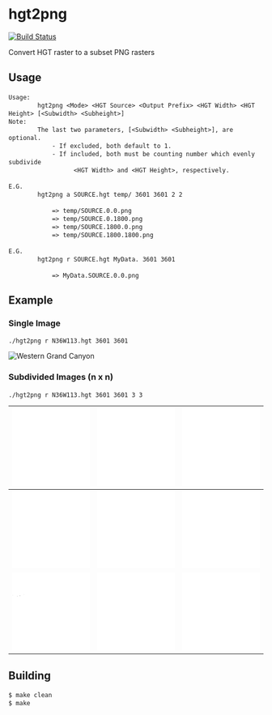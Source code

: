 # hgt2png

[![Build Status](https://travis-ci.org/garrettsickles/hgt2png.svg?branch=master)](https://travis-ci.org/garrettsickles/hgt2png)

Convert HGT raster to a subset PNG rasters


## Usage
```
Usage: 
        hgt2png <Mode> <HGT Source> <Output Prefix> <HGT Width> <HGT Height> [<Subwidth> <Subheight>]
Note:
        The last two parameters, [<Subwidth> <Subheight>], are optional.
            - If excluded, both default to 1.
            - If included, both must be counting number which evenly subdivide
                  <HGT Width> and <HGT Height>, respectively.

E.G.
        hgt2png a SOURCE.hgt temp/ 3601 3601 2 2

            => temp/SOURCE.0.0.png
            => temp/SOURCE.0.1800.png
            => temp/SOURCE.1800.0.png
            => temp/SOURCE.1800.1800.png

E.G.
        hgt2png r SOURCE.hgt MyData. 3601 3601

            => MyData.SOURCE.0.0.png

```

## Example

### Single Image
```
./hgt2png r N36W113.hgt 3601 3601
```
![Western Grand Canyon](test/N36W113.png)

### Subdivided Images (n x n)
```
./hgt2png r N36W113.hgt 3601 3601 3 3
```

![](test/N36W113.0.0.png) | ![](test/N36W113.0.1200.png) | ![](test/N36W113.0.2400.png)
:----:|:----:|:----:
![](test/N36W113.1200.0.png) | ![](test/N36W113.1200.1200.png) | ![](test/N36W113.1200.2400.png)
![](test/N36W113.2400.0.png) | ![](test/N36W113.2400.1200.png) | ![](test/N36W113.2400.2400.png)

## Building
```
$ make clean
$ make
```



